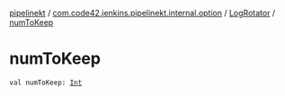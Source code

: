 [pipelinekt](../../index.md) / [com.code42.jenkins.pipelinekt.internal.option](../index.md) / [LogRotator](index.md) / [numToKeep](./num-to-keep.md)

# numToKeep

`val numToKeep: `[`Int`](https://kotlinlang.org/api/latest/jvm/stdlib/kotlin/-int/index.html)
